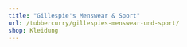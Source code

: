 ```yaml
---
title: "Gillespie's Menswear & Sport"
url: /tubbercurry/gillespies-menswear-und-sport/
shop: Kleidung
---
```

